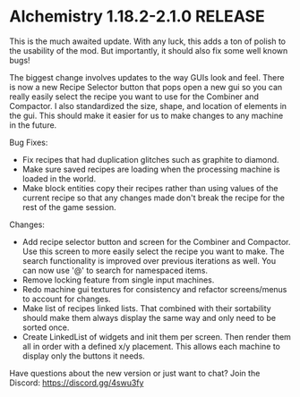 # Alchemistry 1.18.2-2.1.0 RELEASE

This is the much awaited update. With any luck, this adds a ton of polish to the usability of the mod. But importantly, it should also fix some well known bugs!

The biggest change involves updates to the way GUIs look and feel. There is now a new Recipe Selector button that pops open a new gui so you can really easily select the recipe you want to use for the Combiner and Compactor. I also standardized the size, shape, and location of elements in the gui. This should make it easier for us to make changes to any machine in the future.

Bug Fixes:
- Fix recipes that had duplication glitches such as graphite to diamond.
- Make sure saved recipes are loading when the processing machine is loaded in the world.
- Make block entities copy their recipes rather than using values of the current recipe so that any changes made don't break the recipe for the rest of the game session.

Changes:
- Add recipe selector button and screen for the Combiner and Compactor. Use this screen to more easily select the recipe you want to make. The search functionality is improved over previous iterations as well. You can now use '@' to search for namespaced items.
- Remove locking feature from single input machines.
- Redo machine gui textures for consistency and refactor screens/menus to account for changes.
- Make list of recipes linked lists. That combined with their sortability should make them always display the same way and only need to be sorted once.
- Create LinkedList of widgets and init them per screen. Then render them all in order with a defined x/y placement. This allows each machine to display only the buttons it needs.

Have questions about the new version or just want to chat? Join the Discord: https://discord.gg/4swu3fy